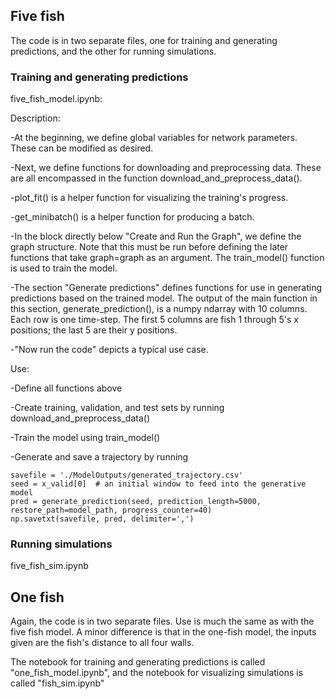 ## Five fish
The code is in two separate files, one for training and generating
predictions, and the other for running simulations.

### Training and generating predictions
five_fish_model.ipynb:

  Description:

  -At the beginning, we define global variables for network parameters.  These
  can be modified as desired.

  -Next, we define functions for downloading and preprocessing data.  These
  are all encompassed in the function download_and_preprocess_data().

  -plot_fit() is a helper function for visualizing the training's progress.

  -get_minibatch() is a helper function for producing a batch.

  -In the block directly below "Create and Run the Graph", we define the graph
  structure.  Note that this must be run before defining the later functions that
  take graph=graph as an argument.  The train_model() function is used to train
  the model.

  -The section "Generate predictions" defines functions for use in generating
  predictions based on the trained model.  The output of the main function in
  this section, generate_prediction(), is a numpy ndarray with 10 columns.  Each
  row is one time-step.  The first 5 columns are fish 1 through 5's x positions;
  the last 5 are their y positions.

  -"Now run the code" depicts a typical use case.

  Use:

  -Define all functions above

  -Create training, validation, and test sets by running download_and_preprocess_data()

  -Train the model using train_model()

  -Generate and save a trajectory by running
  ```
  savefile = './ModelOutputs/generated_trajectory.csv'
  seed = x_valid[0]  # an initial window to feed into the generative model
  pred = generate_prediction(seed, prediction_length=5000, restore_path=model_path, progress_counter=40)
  np.savetxt(savefile, pred, delimiter=',')
  ```

### Running simulations

five_fish_sim.ipynb

## One fish

Again, the code is in two separate files.  Use is much the same as with the five
fish model.  A minor difference is that in the one-fish model, the inputs given
are the fish's distance to all four walls.

The notebook for training and generating predictions is called "one_fish_model.ipynb",
and the notebook for visualizing simulations is called "fish_sim.ipynb"

